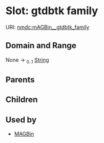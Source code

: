 
# Slot: gtdbtk family




URI: [nmdc:mAGBin__gtdbtk_family](https://microbiomedata/meta/mAGBin__gtdbtk_family)


## Domain and Range

None &#8594;  <sub>0..1</sub> [String](types/String.md)

## Parents


## Children


## Used by

 * [MAGBin](MAGBin.md)
